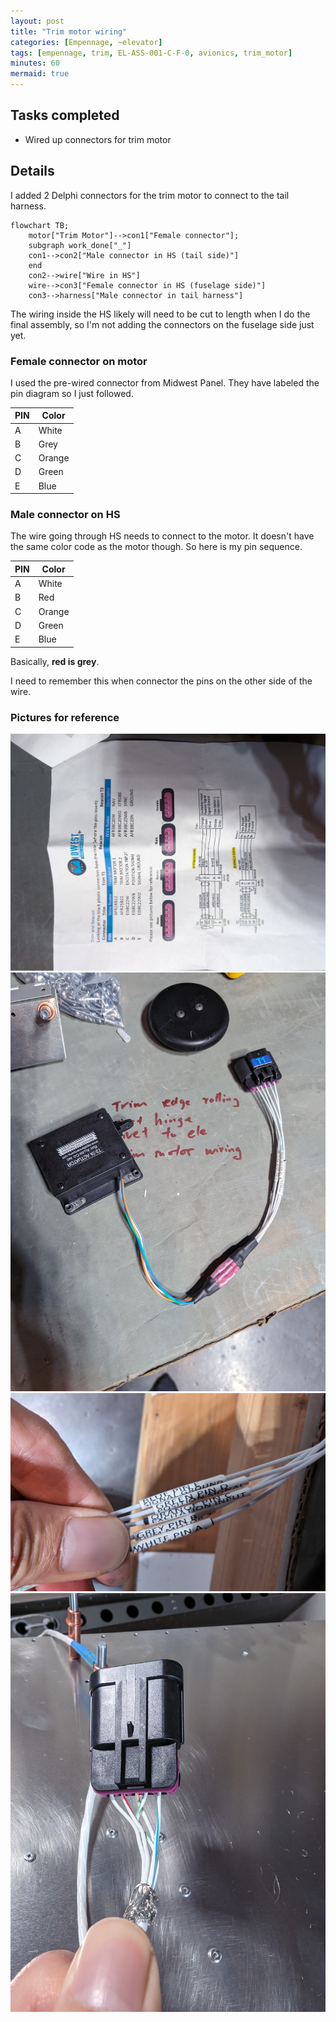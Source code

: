 ```yaml
---
layout: post
title: "Trim motor wiring"
categories: [Empennage, ~elevator]
tags: [empennage, trim, EL-ASS-001-C-F-0, avionics, trim_motor]
minutes: 60
mermaid: true
---
```


## Tasks completed

- Wired up connectors for trim motor

## Details

I added 2 Delphi connectors for the trim motor to connect to the tail harness.

```mermaid
flowchart TB;
    motor["Trim Motor"]-->con1["Female connector"];
    subgraph work_done["_"]
    con1-->con2["Male connector in HS (tail side)"]
    end
    con2-->wire["Wire in HS"]
    wire-->con3["Female connector in HS (fuselage side)"]
    con3-->harness["Male connector in tail harness"]
```

The wiring inside the HS likely will need to be cut to length when I do the final assembly, so I'm not adding the connectors on the fuselage side just yet.

### Female connector on motor

I used the pre-wired connector from Midwest Panel. They have labeled the pin diagram so I just followed.

| PIN | Color  |
| --- | ------ |
| A   | White  |
| B   | Grey   |
| C   | Orange |
| D   | Green  |
| E   | Blue   |

### Male connector on HS

The wire going through HS needs to connect to the motor. It doesn't have the same color code as the motor though. So here is my pin sequence.

| PIN | Color  |
| --- | ------ |
| A   | White  |
| B   | Red    |
| C   | Orange |
| D   | Green  |
| E   | Blue   |

Basically, **red is grey**.

I need to remember this when connector the pins on the other side of the wire.

### Pictures for reference

![ref](/assets/img/20240229/midwest.jpg)
![ref](/assets/img/20240229/motor.jpg)
![ref](/assets/img/20240229/label.jpg)
![ref](/assets/img/20240229/con2.jpg)
